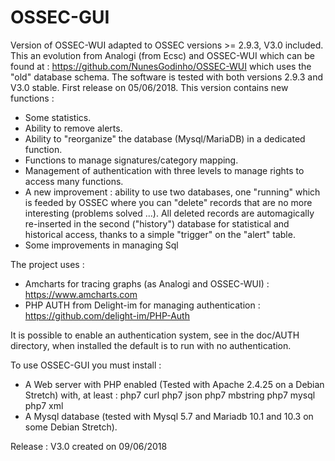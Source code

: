 # OSSEC-GUI
Version of OSSEC-WUI adapted to OSSEC versions >= 2.9.3, V3.0 included.
This an evolution from Analogi (from Ecsc) and OSSEC-WUI which can be found at :
https://github.com/NunesGodinho/OSSEC-WUI which uses the "old" database schema.
The software is tested with both versions 2.9.3 and V3.0 stable.
First release on 05/06/2018.
This version contains new functions :
- Some statistics.
- Ability to remove alerts.
- Ability to "reorganize" the database (Mysql/MariaDB) in a dedicated function.
- Functions to manage signatures/category mapping.
- Management of authentication with three levels to manage rights to access many functions.
- A new improvement : ability to use two databases, one "running" which is feeded by OSSEC where you can "delete" records that are no more interesting (problems solved ...). 
All deleted records are automagically re-inserted in the second ("history") database for statistical and historical access, thanks to a simple "trigger" on the "alert" table.
- Some improvements in managing Sql

The project uses :
- Amcharts for tracing graphs (as Analogi and OSSEC-WUI) : https://www.amcharts.com
- PHP AUTH from Delight-im for managing authentication : https://github.com/delight-im/PHP-Auth

It is possible to enable an authentication system, see in the doc/AUTH directory, when installed the default is to run with no authentication. 

To use OSSEC-GUI you must install : 
- A Web server with PHP enabled (Tested with Apache 2.4.25 on a Debian Stretch) with, at least :
  php7 curl
  php7 json
  php7 mbstring
  php7 mysql
  php7 xml
- A Mysql database (tested with Mysql 5.7 and Mariadb 10.1 and 10.3 on some Debian Stretch).

Release : V3.0 created on 09/06/2018
